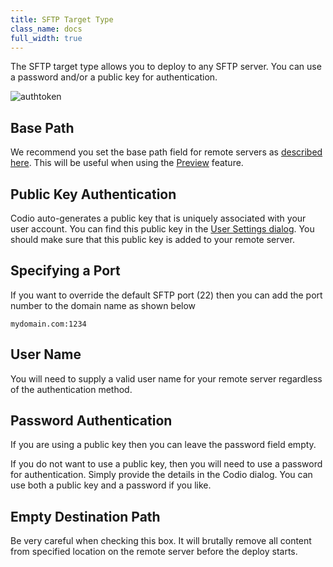 ```yaml
---
title: SFTP Target Type
class_name: docs
full_width: true
---
```


The SFTP target type allows you to deploy to any SFTP server. You can use a password and/or a public key for authentication.

<img alt="authtoken" src="/img/docs/deploy-sftp.png" class="simple"/>

## Base Path
We recommend you set the base path field for remote servers as [described here](/docs/ide/tools/deployment/basepath). This will be useful when using the [Preview](/docs/ide/features/inline-preview) feature.

## Public Key Authentication
Codio auto-generates a public key that is uniquely associated with your user account. You can find this public key in the [User Settings dialog](/docs/dashboard/account/publickey). You should make sure that this public key is added to your remote server.

## Specifying a Port
If you want to override the default SFTP port (22) then you can add the port number to the domain name as shown below

```
mydomain.com:1234
```

## User Name
You will need to supply a valid user name for your remote server regardless of the authentication method.

## Password Authentication
If you are using a public key then you can leave the password field empty.

If you do not want to use a public key, then you will need to use a password for authentication. Simply provide the details in the Codio dialog. You can use both a public key and a password if you like.

## Empty Destination Path
Be very careful when checking this box. It will brutally remove all content from specified location on the remote server before the deploy starts.
